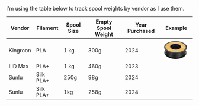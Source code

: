 I'm using the table below to track spool weights by vendor as I use them.

| Vendor | Filament | Spool Size | Empty Spool Weight | Year Purchased | Example |
|---|---|---|---|---|---|
| Kingroon | PLA | 1 kg | 300g | 2024 | ![kingroon-pla-1kg](/img/kingroon-1kg.png) |
| IIID Max | PLA+ | 1 kg | 460g | 2023 |  |
| Sunlu | Silk PLA+ | 250g | 98g | 2024 |  |
| Sunlu | Silk PLA+ | 1kg | 258g | 2024 |